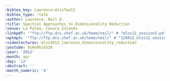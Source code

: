 ```yaml
---
:bibtex_key: Lawrence:mlssTwo12
:bibtex_type: :talk
:author: Lawrence, Neil D.
:title: Spectral Approaches to Dimensionality Reduction
:venue: La Palma, Canary Islands
:linkpdf: '"ftp://ftp.dcs.shef.ac.uk/home/neil/" # "mlss12_session2.pdf"'
:optmp3: '"ftp://ftp.dcs.shef.ac.uk/home/neil/" # "120412_mlss12_session2.mp3"'
:videolectures: mlss2012_lawrence_dimensionality_reduction
:youtube: 9i6o0hiG510
:year: '2012'
:month: apr
:day: '12'
:abstract: ''
:month_numeric: '4'
---
```

